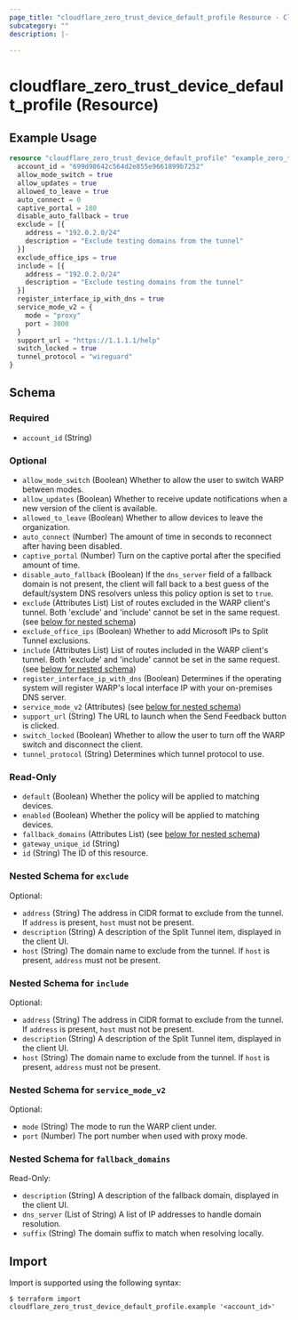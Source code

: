 ```yaml
---
page_title: "cloudflare_zero_trust_device_default_profile Resource - Cloudflare"
subcategory: ""
description: |-
  
---
```


# cloudflare_zero_trust_device_default_profile (Resource)



## Example Usage

```terraform
resource "cloudflare_zero_trust_device_default_profile" "example_zero_trust_device_default_profile" {
  account_id = "699d98642c564d2e855e9661899b7252"
  allow_mode_switch = true
  allow_updates = true
  allowed_to_leave = true
  auto_connect = 0
  captive_portal = 180
  disable_auto_fallback = true
  exclude = [{
    address = "192.0.2.0/24"
    description = "Exclude testing domains from the tunnel"
  }]
  exclude_office_ips = true
  include = [{
    address = "192.0.2.0/24"
    description = "Exclude testing domains from the tunnel"
  }]
  register_interface_ip_with_dns = true
  service_mode_v2 = {
    mode = "proxy"
    port = 3000
  }
  support_url = "https://1.1.1.1/help"
  switch_locked = true
  tunnel_protocol = "wireguard"
}
```

<!-- schema generated by tfplugindocs -->
## Schema

### Required

- `account_id` (String)

### Optional

- `allow_mode_switch` (Boolean) Whether to allow the user to switch WARP between modes.
- `allow_updates` (Boolean) Whether to receive update notifications when a new version of the client is available.
- `allowed_to_leave` (Boolean) Whether to allow devices to leave the organization.
- `auto_connect` (Number) The amount of time in seconds to reconnect after having been disabled.
- `captive_portal` (Number) Turn on the captive portal after the specified amount of time.
- `disable_auto_fallback` (Boolean) If the `dns_server` field of a fallback domain is not present, the client will fall back to a best guess of the default/system DNS resolvers unless this policy option is set to `true`.
- `exclude` (Attributes List) List of routes excluded in the WARP client's tunnel. Both 'exclude' and 'include' cannot be set in the same request. (see [below for nested schema](#nestedatt--exclude))
- `exclude_office_ips` (Boolean) Whether to add Microsoft IPs to Split Tunnel exclusions.
- `include` (Attributes List) List of routes included in the WARP client's tunnel. Both 'exclude' and 'include' cannot be set in the same request. (see [below for nested schema](#nestedatt--include))
- `register_interface_ip_with_dns` (Boolean) Determines if the operating system will register WARP's local interface IP with your on-premises DNS server.
- `service_mode_v2` (Attributes) (see [below for nested schema](#nestedatt--service_mode_v2))
- `support_url` (String) The URL to launch when the Send Feedback button is clicked.
- `switch_locked` (Boolean) Whether to allow the user to turn off the WARP switch and disconnect the client.
- `tunnel_protocol` (String) Determines which tunnel protocol to use.

### Read-Only

- `default` (Boolean) Whether the policy will be applied to matching devices.
- `enabled` (Boolean) Whether the policy will be applied to matching devices.
- `fallback_domains` (Attributes List) (see [below for nested schema](#nestedatt--fallback_domains))
- `gateway_unique_id` (String)
- `id` (String) The ID of this resource.

<a id="nestedatt--exclude"></a>
### Nested Schema for `exclude`

Optional:

- `address` (String) The address in CIDR format to exclude from the tunnel. If `address` is present, `host` must not be present.
- `description` (String) A description of the Split Tunnel item, displayed in the client UI.
- `host` (String) The domain name to exclude from the tunnel. If `host` is present, `address` must not be present.


<a id="nestedatt--include"></a>
### Nested Schema for `include`

Optional:

- `address` (String) The address in CIDR format to exclude from the tunnel. If `address` is present, `host` must not be present.
- `description` (String) A description of the Split Tunnel item, displayed in the client UI.
- `host` (String) The domain name to exclude from the tunnel. If `host` is present, `address` must not be present.


<a id="nestedatt--service_mode_v2"></a>
### Nested Schema for `service_mode_v2`

Optional:

- `mode` (String) The mode to run the WARP client under.
- `port` (Number) The port number when used with proxy mode.


<a id="nestedatt--fallback_domains"></a>
### Nested Schema for `fallback_domains`

Read-Only:

- `description` (String) A description of the fallback domain, displayed in the client UI.
- `dns_server` (List of String) A list of IP addresses to handle domain resolution.
- `suffix` (String) The domain suffix to match when resolving locally.

## Import

Import is supported using the following syntax:

```shell
$ terraform import cloudflare_zero_trust_device_default_profile.example '<account_id>'
```

